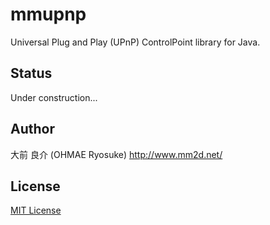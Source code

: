 # mmupnp

Universal Plug and Play (UPnP) ControlPoint library for Java.

## Status

Under construction...

## Author
大前 良介 (OHMAE Ryosuke)
http://www.mm2d.net/

## License
[MIT License](./LICENSE)
